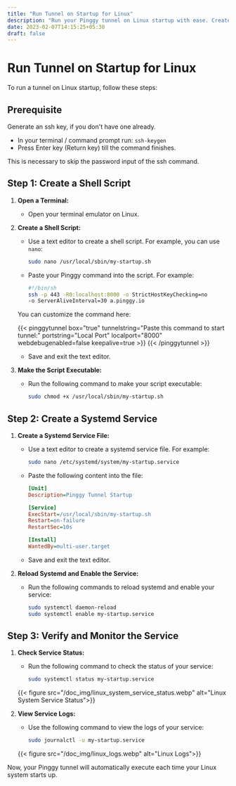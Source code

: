 ```yaml
---
title: "Run Tunnel on Startup for Linux"
description: "Run your Pinggy tunnel on Linux startup with ease. Create a shell script with your Pinggy command, set up a systemd service, and enjoy automatic tunnel execution upon booting."
date: 2023-02-07T14:15:25+05:30
draft: false
---
```


# Run Tunnel on Startup for Linux

To run a tunnel on Linux startup, follow these steps:

## Prerequisite

Generate an ssh key, if you don't have one already.
   
   - In your terminal / command prompt run: `ssh-keygen`
   - Press Enter key (Return key) till the command finishes.
   
   This is necessary to skip the password input of the ssh command.

## Step 1: Create a Shell Script

1. **Open a Terminal:**

   - Open your terminal emulator on Linux.

2. **Create a Shell Script:**

   - Use a text editor to create a shell script. For example, you can use `nano`:

     ```bash
     sudo nano /usr/local/sbin/my-startup.sh
     ```

   - Paste your Pinggy command into the script. For example:

     ```bash
     #!/bin/sh
     ssh -p 443 -R0:localhost:8000 -o StrictHostKeyChecking=no
     -o ServerAliveInterval=30 a.pinggy.io
     ```

   You can customize the command here:

   {{< pinggytunnel box="true" tunnelstring="Paste this command to start tunnel:" portstring="Local Port" localport="8000" webdebugenabled=false keepalive=true >}}
   {{< /pinggytunnel >}}

   - Save and exit the text editor.

3. **Make the Script Executable:**
   - Run the following command to make your script executable:
     ```bash
     sudo chmod +x /usr/local/sbin/my-startup.sh
     ```

## Step 2: Create a Systemd Service

1. **Create a Systemd Service File:**

   - Use a text editor to create a systemd service file. For example:

     ```bash
     sudo nano /etc/systemd/system/my-startup.service
     ```

   - Paste the following content into the file:

     ```ini
     [Unit]
     Description=Pinggy Tunnel Startup

     [Service]
     ExecStart=/usr/local/sbin/my-startup.sh
     Restart=on-failure
     RestartSec=10s

     [Install]
     WantedBy=multi-user.target
     ```

   - Save and exit the text editor.

2. **Reload Systemd and Enable the Service:**
   - Run the following commands to reload systemd and enable your service:
     ```bash
     sudo systemctl daemon-reload
     sudo systemctl enable my-startup.service
     ```

## Step 3: Verify and Monitor the Service

1. **Check Service Status:**

   - Run the following command to check the status of your service:

     ```bash
     sudo systemctl status my-startup.service
     ```

   {{< figure src="/doc_img/linux_system_service_status.webp" alt="Linux System Service Status">}}

2. **View Service Logs:**

   - Use the following command to view the logs of your service:
     ```bash
     sudo journalctl -u my-startup.service
     ```

   {{< figure src="/doc_img/linux_logs.webp" alt="Linux Logs">}}

Now, your Pinggy tunnel will automatically execute each time your Linux system starts up.
